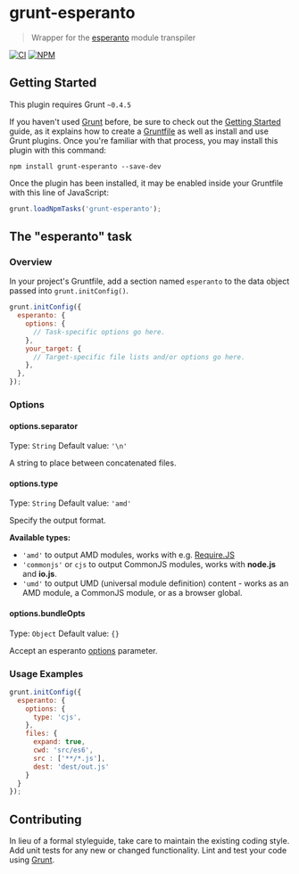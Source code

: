 # grunt-esperanto

> Wrapper for the [esperanto](https://github.com/esperantojs/esperanto) module transpiler

[![CI](http://img.shields.io/travis/developit/grunt-esperanto.svg?style=flat)](https://travis-ci.org/developit/grunt-esperanto)
[![NPM](http://img.shields.io/npm/v/grunt-esperanto.svg?style=flat)](https://www.npmjs.com/package/grunt-esperanto)

## Getting Started
This plugin requires Grunt `~0.4.5`

If you haven't used [Grunt](http://gruntjs.com/) before, be sure to check out the [Getting Started](http://gruntjs.com/getting-started) guide, as it explains how to create a [Gruntfile](http://gruntjs.com/sample-gruntfile) as well as install and use Grunt plugins. Once you're familiar with that process, you may install this plugin with this command:

```shell
npm install grunt-esperanto --save-dev
```

Once the plugin has been installed, it may be enabled inside your Gruntfile with this line of JavaScript:

```js
grunt.loadNpmTasks('grunt-esperanto');
```

## The "esperanto" task

### Overview
In your project's Gruntfile, add a section named `esperanto` to the data object passed into `grunt.initConfig()`.

```js
grunt.initConfig({
  esperanto: {
    options: {
      // Task-specific options go here.
    },
    your_target: {
      // Target-specific file lists and/or options go here.
    },
  },
});
```

### Options

#### options.separator
Type: `String`
Default value: `'\n'`

A string to place between concatenated files.

#### options.type
Type: `String`
Default value: `'amd'`

Specify the output format.

**Available types:**

- `'amd'` to output AMD modules, works with e.g. [Require.JS](http://requirejs.org/)
- `'commonjs'` or `cjs` to output CommonJS modules, works with **node.js** and **io.js**.
- `'umd'` to output UMD (universal module definition) content - works as an AMD module, a CommonJS module, or as a browser global.

#### options.bundleOpts
Type: `Object`
Default value: `{}`

Accept an esperanto [options](https://github.com/esperantojs/esperanto/wiki/Converting-a-single-module#options) parameter.

### Usage Examples

```js
grunt.initConfig({
  esperanto: {
    options: {
      type: 'cjs',
    },
    files: {
      expand: true,
      cwd: 'src/es6',
      src : ['**/*.js'],
      dest: 'dest/out.js'
    }
  }
});
```

## Contributing
In lieu of a formal styleguide, take care to maintain the existing coding style. Add unit tests for any new or changed functionality. Lint and test your code using [Grunt](http://gruntjs.com/).
